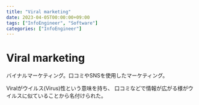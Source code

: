 ```yaml
---
title: "Viral marketing"
date: 2023-04-05T00:00:00+09:00
tags: ["InfoEngineer", "Software"]
categories: ["InfoEngineer"]
---
```

# Viral marketing

バイナルマーケティング。口コミやSNSを使用したマーケティング。

Viralがウイルス(Virus)性という意味を持ち、
口コミなどで情報が広がる様がウイルスに似ていることから名付けられた。